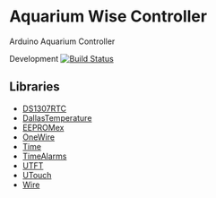 Aquarium Wise Controller
=======================

Arduino Aquarium Controller

Development
[![Build Status](https://travis-ci.org/TrentScholl/aquarium-wise-controller.svg?branch=development)](https://travis-ci.org/TrentScholl/aquarium_wise_controller)

Libraries
---------

* [DS1307RTC](http://www.pjrc.com/teensy/td_libs_DS1307RTC.html)
* [DallasTemperature](http://milesburton.com/Main_Page?title=Dallas_Temperature_Control_Library)
* [EEPROMex](http://playground.arduino.cc/Code/EEPROMex)
* [OneWire](http://www.pjrc.com/teensy/td_libs_OneWire.html)
* [Time](http://www.pjrc.com/teensy/td_libs_Time.html)
* [TimeAlarms](http://www.pjrc.com/teensy/td_libs_TimeAlarms.html)
* [UTFT](http://www.henningkarlsen.com/electronics/library.php?id=51)
* [UTouch](http://www.henningkarlsen.com/electronics/library.php?id=55)
* [Wire](http://arduino.cc/en/Reference/Wire)